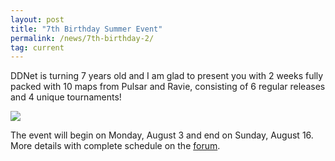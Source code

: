 ```yaml
---
layout: post
title: "7th Birthday Summer Event"
permalink: /news/7th-birthday-2/
tag: current
---
```


DDNet is turning 7 years old and I am glad to present you with 2 weeks fully packed with 10 maps from Pulsar and Ravie, consisting of 6 regular releases and 4 unique tournaments!

[<img class="demo" src="/_uploads/7thbirthday2.png" />](//forum.ddnet.org/viewtopic.php?f=33&t=6953)

The event will begin on Monday, August 3 and end on Sunday, August 16.
More details with complete schedule on the [forum](//forum.ddnet.org/viewtopic.php?f=33&t=6953).
